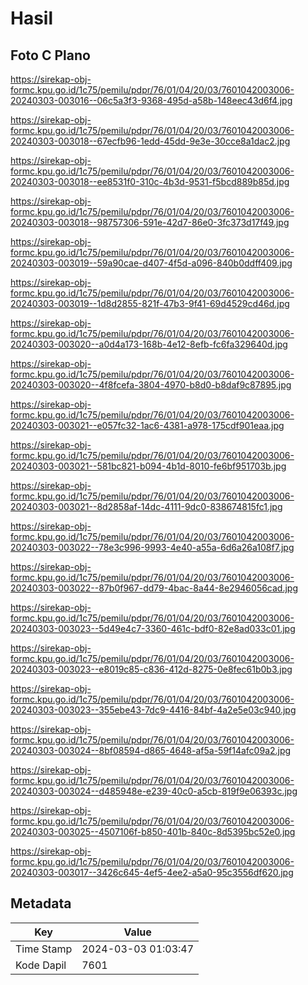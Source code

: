 # Hasil

## Foto C Plano

https://sirekap-obj-formc.kpu.go.id/1c75/pemilu/pdpr/76/01/04/20/03/7601042003006-20240303-003016--06c5a3f3-9368-495d-a58b-148eec43d6f4.jpg

https://sirekap-obj-formc.kpu.go.id/1c75/pemilu/pdpr/76/01/04/20/03/7601042003006-20240303-003018--67ecfb96-1edd-45dd-9e3e-30cce8a1dac2.jpg

https://sirekap-obj-formc.kpu.go.id/1c75/pemilu/pdpr/76/01/04/20/03/7601042003006-20240303-003018--ee8531f0-310c-4b3d-9531-f5bcd889b85d.jpg

https://sirekap-obj-formc.kpu.go.id/1c75/pemilu/pdpr/76/01/04/20/03/7601042003006-20240303-003018--98757306-591e-42d7-86e0-3fc373d17f49.jpg

https://sirekap-obj-formc.kpu.go.id/1c75/pemilu/pdpr/76/01/04/20/03/7601042003006-20240303-003019--59a90cae-d407-4f5d-a096-840b0ddff409.jpg

https://sirekap-obj-formc.kpu.go.id/1c75/pemilu/pdpr/76/01/04/20/03/7601042003006-20240303-003019--1d8d2855-821f-47b3-9f41-69d4529cd46d.jpg

https://sirekap-obj-formc.kpu.go.id/1c75/pemilu/pdpr/76/01/04/20/03/7601042003006-20240303-003020--a0d4a173-168b-4e12-8efb-fc6fa329640d.jpg

https://sirekap-obj-formc.kpu.go.id/1c75/pemilu/pdpr/76/01/04/20/03/7601042003006-20240303-003020--4f8fcefa-3804-4970-b8d0-b8daf9c87895.jpg

https://sirekap-obj-formc.kpu.go.id/1c75/pemilu/pdpr/76/01/04/20/03/7601042003006-20240303-003021--e057fc32-1ac6-4381-a978-175cdf901eaa.jpg

https://sirekap-obj-formc.kpu.go.id/1c75/pemilu/pdpr/76/01/04/20/03/7601042003006-20240303-003021--581bc821-b094-4b1d-8010-fe6bf951703b.jpg

https://sirekap-obj-formc.kpu.go.id/1c75/pemilu/pdpr/76/01/04/20/03/7601042003006-20240303-003021--8d2858af-14dc-4111-9dc0-838674815fc1.jpg

https://sirekap-obj-formc.kpu.go.id/1c75/pemilu/pdpr/76/01/04/20/03/7601042003006-20240303-003022--78e3c996-9993-4e40-a55a-6d6a26a108f7.jpg

https://sirekap-obj-formc.kpu.go.id/1c75/pemilu/pdpr/76/01/04/20/03/7601042003006-20240303-003022--87b0f967-dd79-4bac-8a44-8e2946056cad.jpg

https://sirekap-obj-formc.kpu.go.id/1c75/pemilu/pdpr/76/01/04/20/03/7601042003006-20240303-003023--5d49e4c7-3360-461c-bdf0-82e8ad033c01.jpg

https://sirekap-obj-formc.kpu.go.id/1c75/pemilu/pdpr/76/01/04/20/03/7601042003006-20240303-003023--e8019c85-c836-412d-8275-0e8fec61b0b3.jpg

https://sirekap-obj-formc.kpu.go.id/1c75/pemilu/pdpr/76/01/04/20/03/7601042003006-20240303-003023--355ebe43-7dc9-4416-84bf-4a2e5e03c940.jpg

https://sirekap-obj-formc.kpu.go.id/1c75/pemilu/pdpr/76/01/04/20/03/7601042003006-20240303-003024--8bf08594-d865-4648-af5a-59f14afc09a2.jpg

https://sirekap-obj-formc.kpu.go.id/1c75/pemilu/pdpr/76/01/04/20/03/7601042003006-20240303-003024--d485948e-e239-40c0-a5cb-819f9e06393c.jpg

https://sirekap-obj-formc.kpu.go.id/1c75/pemilu/pdpr/76/01/04/20/03/7601042003006-20240303-003025--4507106f-b850-401b-840c-8d5395bc52e0.jpg

https://sirekap-obj-formc.kpu.go.id/1c75/pemilu/pdpr/76/01/04/20/03/7601042003006-20240303-003017--3426c645-4ef5-4ee2-a5a0-95c3556df620.jpg


## Metadata

| Key        | Value               |
| ---------- | ------------------- |
| Time Stamp | 2024-03-03 01:03:47 |
| Kode Dapil | 7601                |




